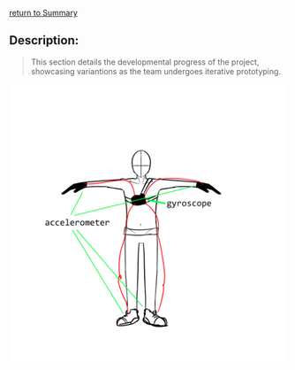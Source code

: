[return to Summary][return]

## Description:

> This section details the developmental progress of the project, showcasing variantions as the team undergoes iterative prototyping. 

![](images/wearable_draft.png)


[return]: https://github.com/cardboardcode/dancedance